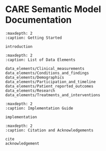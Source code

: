 # CARE Semantic Model Documentation

```{toctree}
:maxdepth: 2
:caption: Getting Started

introduction
```

```{toctree}
:maxdepth: 2
:caption: List of Data Elements

data_elements/Clinical_measurements
data_elements/Conditions_and_findings
data_elements/Demographics
data_elements/Participation_and_timeline
data_elements/Patient_reported_outcomes
data_elements/Research
data_elements/Treatments_and_interventions
```

```{toctree}
:maxdepth: 2
:caption: Implementation Guide

implementation
```

```{toctree}
:maxdepth: 2
:caption: Citation and Acknowledgements

cite
acknowledgement
```